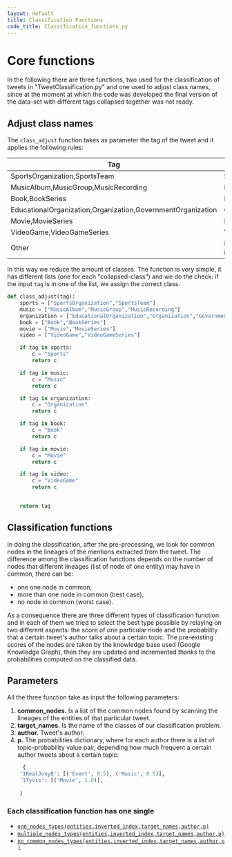 ```yaml
---
layout: default
title: Classification Functions
code_title: Classification_functions.py
---
```

# Core functions

In the following there are three functions, two used for the classification of tweets in "TweetClassification.py" and one used to adjust class names, since at the moment at which the code was developed the final version of the data-set with different tags collapsed together was not ready.

## Adjust class names
The ```class_adjust``` function takes as parameter the tag of the tweet and it applies the following rules:

| Tag                                                         | Class          |
|-------------------------------------------------------------|----------------|
| SportsOrganization,SportsTeam                               | Sports         |
| MusicAlbum,MusicGroup,MusicRecording                        | Music          |
| Book,BookSeries                                             | Book           |
| EducationalOrganization,Organization,GovernmentOrganization | Organization   |
| Movie,MovieSeries                                           | Movie          |
| VideoGame,VideoGameSeries                                   | VideoGame      |
| Other                                                       | Leave as it is |


In this way we reduce the amount of classes. The function is very simple, it has different lists (one for each "collapsed-class") and we do the check: if the input ```tag``` is in one of the list, we assign the correct class.

```python
def class_adjust(tag):
    sports = ["SportsOrganization","SportsTeam"]
    music = ["MusicAlbum","MusicGroup","MusicRecording"]
    organization = ["EducationalOrganization","Organization","GovernmentOrganization"]
    book = ["Book","BookSeries"]
    movie = ["Movie","MovieSeries"]
    video = ["VideoGame","VideoGameSeries"]

    if tag in sports:
        c = "Sports"
        return c

    if tag in music:
        c = "Music"
        return c

    if tag in organization:
        c = "Organization"
        return c

    if tag in book:
        c = "Book"
        return c

    if tag in movie:
        c = "Movie"
        return c

    if tag in video:
        c = "VideoGame"
        return c

  
    return tag
```

## Classification functions
In doing the classification, after the pre-processing, we look for common nodes in the lineages of the mentions extracted from the tweet. The difference among the classification functions depends on the number of nodes that different lineages (list of node of one entity)
may have in common, there can be:
- one one node in common,
- more than one node in common (best case),
- no node in common (worst case).

As a consequence there are three different types of classification function and in each of them we tried to select the best type possible by relaying on two different aspects: the score of one particular node and the probability that a certain tweet's author talks about a certain topic. The pre-existing scores of the
nodes are taken by the knowledge base used (Google Knowledge Graph), then they are updated and incremented thanks to the probabilities computed on the classified data.

## Parameters

All the three function take as input the following parameters:

1. **common_nodes.** Is a list of the common nodes found by scanning the lineages of the entities of that particular tweet.
2. **target_names.** Is the name of the classes of our classification problem.
3. **author.** Tweet's author.
4. **p.** The probabilities dictionary, where for each author there is a list of topic-probability value pair, depending how much frequent a certain author tweets about a certain topic:

```python
     {
    '1RealJoeyB': [('Event', 0.5), ('Music', 0.5)], 
    '1Tyvis': [('Movie', 1.0)], 
    
    }
```
### Each classification function has one single 

- [```one_nodes_types(entities,inverted_index,target_names,author,p)``` ](/wir_project/pages/one.html)
- [```multiple_nodes_types(entities,inverted_index,target_names,author,p)``` ](/wir_project/pages/multiple.html)
- [```no_common_nodes_types(entities,inverted_index,target_names,author,p)``` ](/wir_project/pages/none.html)
    
